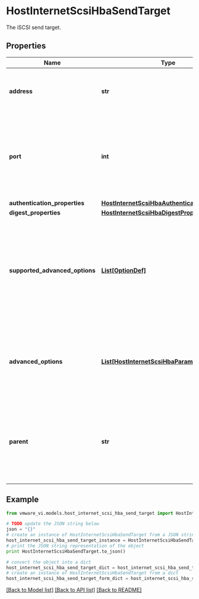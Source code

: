 # HostInternetScsiHbaSendTarget

The iSCSI send target. 

## Properties
Name | Type | Description | Notes
------------ | ------------- | ------------- | -------------
**address** | **str** | The IP address or hostname of the storage device.  | 
**port** | **int** | The TCP port of the storage device.  If not specified, the standard default of 3260 is used.  | [optional] 
**authentication_properties** | [**HostInternetScsiHbaAuthenticationProperties**](HostInternetScsiHbaAuthenticationProperties.md) |  | [optional] 
**digest_properties** | [**HostInternetScsiHbaDigestProperties**](HostInternetScsiHbaDigestProperties.md) |  | [optional] 
**supported_advanced_options** | [**List[OptionDef]**](OptionDef.md) | A list of supported key/value pair advanced options for the host bus adapter including their type information.  ***Since:*** vSphere API 4.0  | [optional] 
**advanced_options** | [**List[HostInternetScsiHbaParamValue]**](HostInternetScsiHbaParamValue.md) | A list of the current options settings for the host bus adapter.  ***Since:*** vSphere API 4.0  | [optional] 
**parent** | **str** | The device name of the host bus adapter from which settings can be inherited.  ***Since:*** vSphere API 4.0  | [optional] 

## Example

```python
from vmware_vi.models.host_internet_scsi_hba_send_target import HostInternetScsiHbaSendTarget

# TODO update the JSON string below
json = "{}"
# create an instance of HostInternetScsiHbaSendTarget from a JSON string
host_internet_scsi_hba_send_target_instance = HostInternetScsiHbaSendTarget.from_json(json)
# print the JSON string representation of the object
print HostInternetScsiHbaSendTarget.to_json()

# convert the object into a dict
host_internet_scsi_hba_send_target_dict = host_internet_scsi_hba_send_target_instance.to_dict()
# create an instance of HostInternetScsiHbaSendTarget from a dict
host_internet_scsi_hba_send_target_form_dict = host_internet_scsi_hba_send_target.from_dict(host_internet_scsi_hba_send_target_dict)
```
[[Back to Model list]](../README.md#documentation-for-models) [[Back to API list]](../README.md#documentation-for-api-endpoints) [[Back to README]](../README.md)


